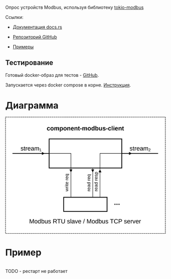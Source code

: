 <!-- cargo-rdme start -->

Опрос устройств Modbus, используя библиотеку
[tokio-modbus](https://crates.io/crates/tokio-modbus)

Ссылки:

- [Документация docs.rs](https://docs.rs/rsiot-modbus-client/latest/)

- [Репозиторий
  GitHub](https://github.com/Konstantin-Dudersky/rsiot/tree/main/rsiot-modbus-client)

- [Примеры](https://github.com/Konstantin-Dudersky/rsiot/tree/main/rsiot-modbus-client/examples)

## Тестирование

Готовый docker-образ для тестов - [GitHub](https://github.com/cybcon/modbus-server).

Запускается через docker compose в корне. [Инструкция](../doc/development.md).

# Диаграмма

![](./doc/component-modbus-client.svg)

# Пример

```rust
```

TODO - рестарт не работает

<!-- cargo-rdme end -->
